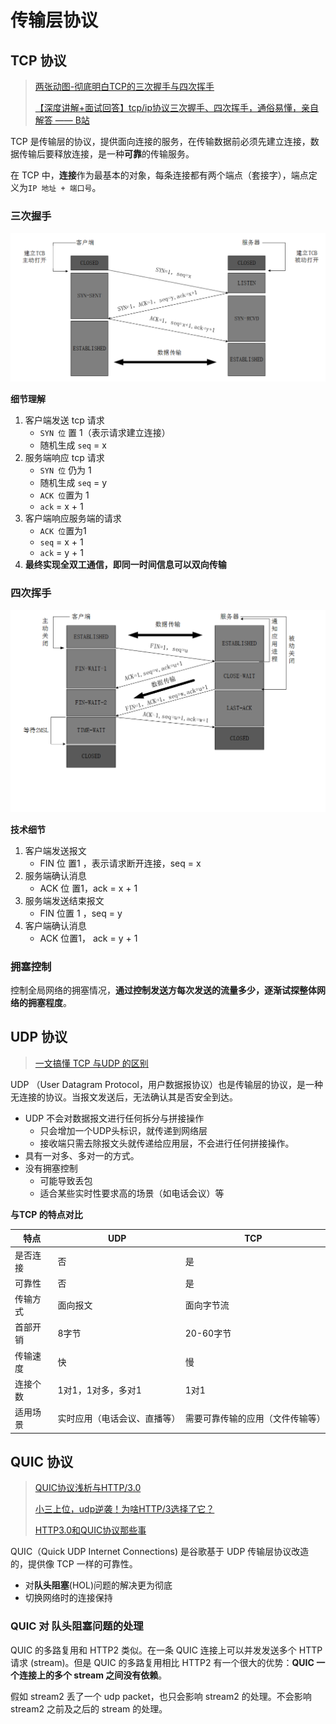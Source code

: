 # 传输层协议

## TCP 协议
> [两张动图-彻底明白TCP的三次握手与四次挥手](https://blog.csdn.net/qzcsu/article/details/72861891)
> 
> [【深度讲解+面试回答】tcp/ip协议三次握手、四次挥手，通俗易懂，亲自解答 —— B站](https://www.bilibili.com/video/BV1bi4y1x7m5?from=search&seid=14824946240476707551)

TCP 是传输层的协议，提供面向连接的服务，在传输数据前必须先建立连接，数据传输后要释放连接，是一种**可靠**的传输服务。

在 TCP 中，**连接**作为最基本的对象，每条连接都有两个端点（套接字），端点定义为`IP 地址 + 端口号`。

### 三次握手
![三次握手](./imgs/handshake.png)

**细节理解**

1. 客户端发送 tcp 请求
    - `SYN 位` 置 1（表示请求建立连接）
    - 随机生成 `seq` = x 
2. 服务端响应 tcp 请求
    - `SYN 位` 仍为 1 
    - 随机生成 `seq` = y
    - `ACK 位`置为 1
    - `ack` = x + 1
3. 客户端响应服务端的请求
    - `ACK 位`置为1
    - `seq` = x + 1 
    - `ack` = y + 1
4. **最终实现全双工通信，即同一时间信息可以双向传输**

### 四次挥手

![四次挥手](./imgs/wave.png)

**技术细节**

1. 客户端发送报文
    - FIN 位 置1 ，表示请求断开连接，seq = x
2. 服务端确认消息
    -  ACK 位 置1，ack = x + 1
3. 服务端发送结束报文
    - FIN 位置 1 ，seq = y
4. 客户端确认消息
    -  ACK 位置1， ack = y + 1

### 拥塞控制

控制全局网络的拥塞情况，**通过控制发送方每次发送的流量多少，逐渐试探整体网络的拥塞程度**。
## UDP 协议
> [一文搞懂 TCP 与UDP 的区别](https://www.cnblogs.com/fundebug/p/differences-of-tcp-and-udp.html)

UDP （User Datagram Protocol，用户数据报协议）也是传输层的协议，是一种无连接的协议。当报文发送后，无法确认其是否安全到达。

- UDP 不会对数据报文进行任何拆分与拼接操作
  - 只会增加一个UDP头标识，就传递到网络层
  - 接收端只需去除报文头就传递给应用层，不会进行任何拼接操作。
- 具有一对多、多对一的方式。
- 没有拥塞控制
  - 可能导致丢包
  - 适合某些实时性要求高的场景（如电话会议）等

**与TCP 的特点对比**

| 特点| UDP| TCP |
--- | --- | ---
| 是否连接 | 否    | 是|
| 可靠性   | 否| 是|
| 传输方式 | 面向报文  | 面向字节流|
| 首部开销 | 8字节 | 20-60字节 |
| 传输速度 | 快| 慢   |
连接个数 | 1对1，1对多，多对1 | 1对1
| 适用场景 | 实时应用（电话会议、直播等） | 需要可靠传输的应用（文件传输等） |

## QUIC 协议

> [QUIC协议浅析与HTTP/3.0](https://www.jianshu.com/p/bb3eeb36b479)
> 
> [小三上位，udp逆袭！为啥HTTP/3选择了它？](https://mp.weixin.qq.com/s/kHRoWGKqM066FWYVFzvAvw)
> 
> [HTTP3.0和QUIC协议那些事](https://blog.csdn.net/wolfGuiDao/article/details/108729560)

QUIC（Quick UDP Internet Connections) 是谷歌基于 UDP 传输层协议改造的，提供像 TCP 一样的可靠性。

- 对**队头阻塞**(HOL)问题的解决更为彻底
- 切换网络时的连接保持

### QUIC 对 队头阻塞问题的处理

QUIC 的多路复用和 HTTP2 类似。在一条 QUIC 连接上可以并发发送多个 HTTP 请求 (stream)。但是 QUIC 的多路复用相比 HTTP2 有一个很大的优势：**QUIC 一个连接上的多个 stream 之间没有依赖**。

假如 stream2 丢了一个 udp packet，也只会影响 stream2 的处理。不会影响 stream2 之前及之后的 stream 的处理。
